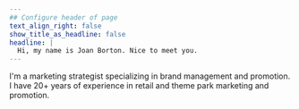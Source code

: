 ```yaml
---
## Configure header of page
text_align_right: false
show_title_as_headline: false
headline: |
  Hi, my name is Joan Borton. Nice to meet you.
---
```


<!-- this is a subheadline -->
I'm a marketing strategist specializing in brand management and promotion. I have 20+ years of experience in retail and theme park marketing and promotion.
